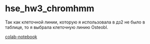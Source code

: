 # hse_hw3_chromhmm

Так как клеточной линии, которую я использовала в дз2 не было в таблице, то я выбрала клеточную линию Osteobl.

[colab-notebook](https://colab.research.google.com/drive/1vUVa9o7EZP6d-b6xrtaqpp1xyKqaaOWv?usp=sharing)
